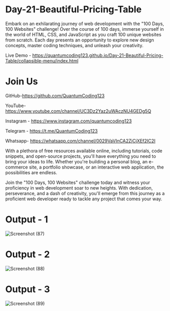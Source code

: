 # Day-21-Beautiful-Pricing-Table

Embark on an exhilarating journey of web development with the "100 Days, 100 Websites" challenge! Over the course of 100 days, immerse yourself in the world of HTML, CSS, and JavaScript as you craft 100 unique websites from scratch. Each day presents an opportunity to explore new design concepts, master coding techniques, and unleash your creativity.

Live Demo - https://quantumcoding123.github.io/Day-21-Beautiful-Pricing-Table/collapsible-menu/index.html

# Join Us

GitHub-https://github.com/QuantumCoding123

YouTube-https://www.youtube.com/channel/UC3Dz2Yaz2uWAczNU4GEDg5Q

Instagram - https://www.instagram.com/quantumcoding123

Telegram - https://t.me/QuantumCoding123

Whatsapp- https://whatsapp.com/channel/0029VaVInCA2ZjCjXEf2IC2I

With a plethora of free resources available online, including tutorials, code snippets, and open-source projects, you'll have everything you need to bring your ideas to life. Whether you're building a personal blog, an e-commerce site, a portfolio showcase, or an interactive web application, the possibilities are endless.

Join the "100 Days, 100 Websites" challenge today and witness your proficiency in web development soar to new heights. With dedication, perseverance, and a dash of creativity, you'll emerge from this journey as a proficient web developer ready to tackle any project that comes your way.

# Output - 1

![Screenshot (87)](https://github.com/QuantumCoding123/Day-21-Beautiful-Pricing-Table/assets/166281221/f7b1a485-6d21-47af-adbe-762add3856d8)


# Output - 2

![Screenshot (88)](https://github.com/QuantumCoding123/Day-21-Beautiful-Pricing-Table/assets/166281221/37d27c02-c5a4-45f3-b532-e501326f7dd6)


# Output - 3

![Screenshot (89)](https://github.com/QuantumCoding123/Day-21-Beautiful-Pricing-Table/assets/166281221/79ee8f57-e4db-46cf-9cb9-8a1706b96430)




